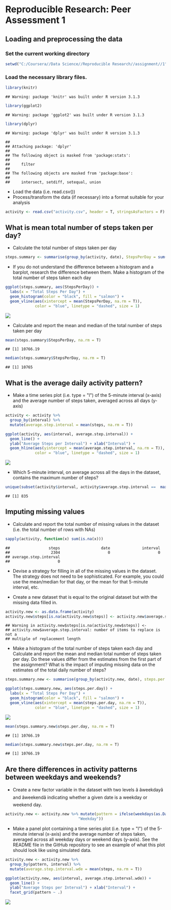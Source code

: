 # Reproducible Research: Peer Assessment 1


## Loading and preprocessing the data

### Set the current working directory


```r
setwd("C:/Coursera//Data Science//Reproducible Research//assignment//1")
```


### Load the necessary library files.


```r
library(knitr)
```

```
## Warning: package 'knitr' was built under R version 3.1.3
```

```r
library(ggplot2)
```

```
## Warning: package 'ggplot2' was built under R version 3.1.3
```

```r
library(dplyr)
```

```
## Warning: package 'dplyr' was built under R version 3.1.3
```

```
## 
## Attaching package: 'dplyr'
## 
## The following object is masked from 'package:stats':
## 
##     filter
## 
## The following objects are masked from 'package:base':
## 
##     intersect, setdiff, setequal, union
```

- Load the data (i.e. read.csv())
- Process/transform the data (if necessary) into a format suitable for your analysis


```r
activity <- read.csv("activity.csv", header = T, stringsAsFactors = F)
```


## What is mean total number of steps taken per day?

- Calculate the total number of steps taken per day


```r
steps.summary <- summarise(group_by(activity, date), StepsPerDay = sum(steps))
```

- If you do not understand the difference between a histogram and a barplot, research the difference between them. Make a histogram of the total number of steps taken each day


```r
ggplot(steps.summary, aes(StepsPerDay)) +
  labs(x = "Total Steps Per Day") +
  geom_histogram(color = "black", fill = "salmon") +
  geom_vline(aes(xintercept = mean(StepsPerDay, na.rm = T)),
             color = "blue", linetype = "dashed", size = 1)
```

![](PA1_template_files/figure-html/unnamed-chunk-5-1.png) 

- Calculate and report the mean and median of the total number of steps taken per day


```r
mean(steps.summary$StepsPerDay, na.rm = T)
```

```
## [1] 10766.19
```

```r
median(steps.summary$StepsPerDay, na.rm = T)
```

```
## [1] 10765
```



## What is the average daily activity pattern?

- Make a time series plot (i.e. type = "l") of the 5-minute interval (x-axis) and the average number of steps taken, averaged across all days (y-axis)


```r
activity <- activity %>%
  group_by(interval) %>%
  mutate(average.step.interval = mean(steps, na.rm = T))

ggplot(activity, aes(interval, average.step.interval)) + 
  geom_line() +
  ylab("Average Steps per Interval") + xlab("Interval") +
  geom_hline(aes(yintercept = mean(average.step.interval, na.rm = T)),
             color = "blue", linetype = "dashed", size = 1)
```

![](PA1_template_files/figure-html/unnamed-chunk-7-1.png) 

- Which 5-minute interval, on average across all the days in the dataset, contains the maximum number of steps?


```r
unique(subset(activity$interval, activity$average.step.interval ==  max(activity$average.step.interval, na.rm = T)))
```

```
## [1] 835
```


## Imputing missing values

- Calculate and report the total number of missing values in the dataset (i.e. the total number of rows with NAs)


```r
sapply(activity, function(x) sum(is.na(x)))
```

```
##                 steps                  date              interval 
##                  2304                     0                     0 
## average.step.interval 
##                     0
```

- Devise a strategy for filling in all of the missing values in the dataset. The strategy does not need to be sophisticated. For example, you could use the mean/median for that day, or the mean for that 5-minute interval, etc.

- Create a new dataset that is equal to the original dataset but with the missing data filled in.


```r
activity.new <- as.data.frame(activity)
activity.new$steps[is.na(activity.new$steps)] <- activity.new$average.step.interval
```

```
## Warning in activity.new$steps[is.na(activity.new$steps)] <-
## activity.new$average.step.interval: number of items to replace is not a
## multiple of replacement length
```

- Make a histogram of the total number of steps taken each day and Calculate and report the mean and median total number of steps taken per day. Do these values differ from the estimates from the first part of the assignment? What is the impact of imputing missing data on the estimates of the total daily number of steps?


```r
steps.summary.new <- summarise(group_by(activity.new, date), steps.per.day = sum(steps))

ggplot(steps.summary.new, aes(steps.per.day)) +
  labs(x = "Total Steps Per Day") +
  geom_histogram(color = "black", fill = "salmon") +
  geom_vline(aes(xintercept = mean(steps.per.day, na.rm = T)),
             color = "blue", linetype = "dashed", size = 1)
```

![](PA1_template_files/figure-html/unnamed-chunk-11-1.png) 

```r
mean(steps.summary.new$steps.per.day, na.rm = T)
```

```
## [1] 10766.19
```

```r
median(steps.summary.new$steps.per.day, na.rm = T)
```

```
## [1] 10766.19
```

## Are there differences in activity patterns between weekdays and weekends?

- Create a new factor variable in the dataset with two levels â âweekdayâ and âweekendâ indicating whether a given date is a weekday or weekend day.


```r
activity.new <- activity.new %>% mutate(pattern = ifelse(weekdays(as.Date(date)) %in% c("Sunday", "Saturday"), "Weekend",
                                "Weekday"))
```

- Make a panel plot containing a time series plot (i.e. type = "l") of the 5-minute interval (x-axis) and the average number of steps taken, averaged across all weekday days or weekend days (y-axis). See the README file in the GitHub repository to see an example of what this plot should look like using simulated data.


```r
activity.new <- activity.new %>%
  group_by(pattern, interval) %>%
  mutate(average.step.interval.wde = mean(steps, na.rm = T))

ggplot(activity.new, aes(interval, average.step.interval.wde)) + 
  geom_line() +
  ylab("Average Steps per Interval") + xlab("Interval") +
  facet_grid(pattern ~ .)
```

![](PA1_template_files/figure-html/unnamed-chunk-13-1.png) 
